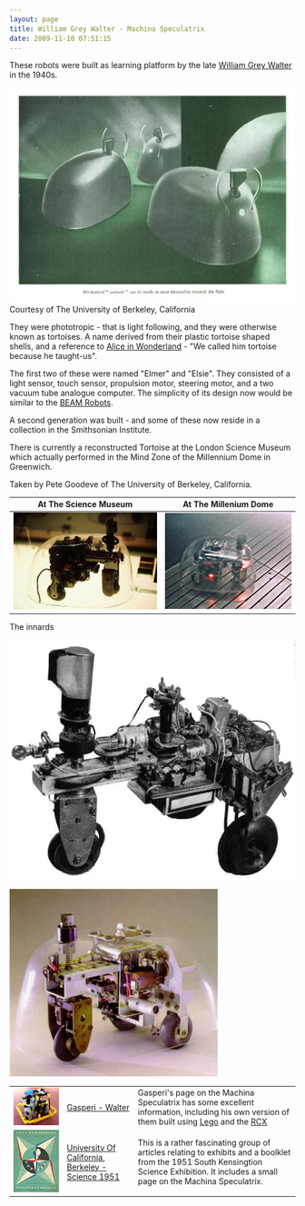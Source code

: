 ```yaml
---
layout: page
title: William Grey Walter - Machina Speculatrix
date: 2009-11-10 07:51:15
---
```

These robots were built as learning platform by the late <a class="wiki" href="/wiki/william_grey_walter.html" title="William Grey Walter">William Grey Walter</a> in the 1940s.

<img class="img-responsive" src="/galleries/gallery-1-common-images/52-machinaspeculatrix.jpg"/>
Courtesy of The University of Berkeley, California

They were phototropic - that is light following, and they were otherwise known as tortoises. A name derived from their plastic tortoise shaped shells, and a reference to <a href="http://amzn.to/2uevryU" rel="external" target="_blank">Alice in Wonderland</a> - "We called him tortoise because he taught-us".

The first two of these were named "Elmer" and "Elsie". They consisted of a light sensor, touch sensor, propulsion motor, steering motor, and a two vacuum tube analogue computer. The simplicity of its design now would be similar to the <a class="wiki" href="/wiki/beam_robots.html" title="Biology, Electronics, Aesthetics and Mechanics">BEAM Robots</a>.

A second generation was built - and some of these now reside in a collection in the Smithsonian Institute.

There is currently a reconstructed Tortoise at the London Science Museum which actually performed in the Mind Zone of the Millennium Dome in Greenwich.

Taken by Pete Goodeve of The University of Berkeley, California.

| At The Science Museum                                                                         | At The Millenium Dome |
| --------------------------------------------------------------------------------------------- | --------------------- |
| ![Tortoise At The Science Museum](/galleries/gallery-1-common-images/135-tortoise-scimus.jpg) | ![Tortoise at The Millenium Dome](/galleries/gallery-1-common-images/136-tortoise.jpg) |

The innards

![Innards of Elsie](/galleries/gallery-1-common-images/53-wgw-elsie.jpg)

![Innards of a Tortoise](/galleries/gallery-1-common-images/54-xwgbig-jpg.jpg)


<table class="normal" id="fancytable_1"> <tr> <td> <a class="internal" href="http://www.plazaearth.com/usr/gasperi/walter.htm" target="_blank"> <img class="img-responsive" src="/galleries/gallery-1-common-images/133-gasperispeculatrix.jpg"/> </a> </td> <td> <a href="http://www.plazaearth.com/usr/gasperi/walter.htm" rel="external" target="_blank">Gasperi - Walter</a> </td> <td> Gasperi's page on the Machina Speculatrix has some excellent information, including his own version of them built using <a class="wiki" href="/wiki/lego.html" title="The best known construction toy">Lego</a> and the <a class="wiki" href="/wiki/rcx.html" title="The Lego RCX">RCX</a></td> </tr>
<tr> <td> <a class="internal" href="http://jwgibbs.cchem.berkeley.edu/science1951/speculatrix.html" target="_blank"> <img class="img-responsive" src="/galleries/gallery-1-common-images/134-science1951.jpg"/> </a> </td> <td> <a href="http://jwgibbs.cchem.berkeley.edu/science1951" rel="external" target="_blank">University Of California, Berkeley - Science 1951</a> </td> <td> This is a rather fascinating group of articles relating to exhibits and a boolklet from the 1951 South Kensingtion Science Exhibition. It includes a small page on the Machina Speculatrix.</td> </tr> </table>
